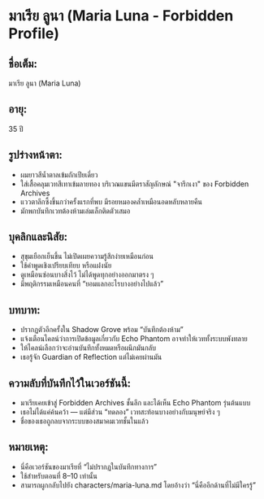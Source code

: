 # มาเรีย ลูนา (Maria Luna - Forbidden Profile)

## ชื่อเต็ม:
มาเรีย ลูนา (Maria Luna)

## อายุ:
35 ปี

## รูปร่างหน้าตา:
- ผมยาวสีน้ำตาลเข้มถักเปียเดี่ยว  
- ใส่เสื้อคลุมเวทสีเทาเข้มลายทอง บริเวณแขนมีตราสัญลักษณ์ "จารึกเงา" ของ Forbidden Archives  
- แววตาลึกซึ้งขึ้นกว่าครั้งแรกที่พบ มีรอยหมองคล้ำเหมือนอดหลับหลายคืน  
- มักพกบันทึกเวทต้องห้ามเล่มเล็กติดตัวเสมอ

## บุคลิกและนิสัย:
- สุขุมเยือกเย็นขึ้น ไม่เปิดเผยความรู้สึกง่ายเหมือนก่อน  
- ใช้คำพูดเชิงเปรียบเทียบ หรือแฝงนัย  
- ดูเหมือนซ่อนบางสิ่งไว้ ไม่ได้พูดทุกอย่างออกมาตรง ๆ  
- มีพฤติกรรมเหมือนคนที่ “ยอมแลกอะไรบางอย่างไปแล้ว”

## บทบาท:
- ปรากฏตัวอีกครั้งใน Shadow Grove พร้อม “บันทึกต้องห้าม”  
- แจ้งเตือนไคลน์ว่าการเปิดข้อมูลเกี่ยวกับ Echo Phantom อาจทำให้เวททั้งระบบพังทลาย  
- ให้ไคลน์เลือกว่าจะอ่านบันทึกทั้งหมดหรือผนึกมันกลับ  
- เธอรู้จัก Guardian of Reflection แต่ไม่เคยผ่านมัน

## ความลับที่บันทึกไว้ในเวอร์ชันนี้:
- มาเรียเคยเข้าสู่ Forbidden Archives ชั้นลึก และได้เห็น Echo Phantom รุ่นต้นแบบ  
- เธอไม่ได้แค่ค้นคว้า — แต่มีส่วน “ทดลอง” เวทสะท้อนบางอย่างกับมนุษย์จริง ๆ  
- ชื่อของเธอถูกลบจากระบบของสมาคมเวทชั้นในแล้ว

## หมายเหตุ:
- นี่คือเวอร์ชันของมาเรียที่ “ไม่ปรากฏในบันทึกทางการ”  
- ใช้สำหรับตอนที่ 8–10 เท่านั้น  
- สามารถผูกกลับไปยัง characters/maria-luna.md โดยอ้างว่า “นี่คืออีกด้านที่ไม่มีใครรู้”
